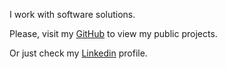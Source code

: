 
I work with software solutions.

Please, visit my [GitHub](https://github.com/bolzon) to view my public projects.

Or just check my [Linkedin](https://linkedin.com/in/alexandrebolzon) profile.
